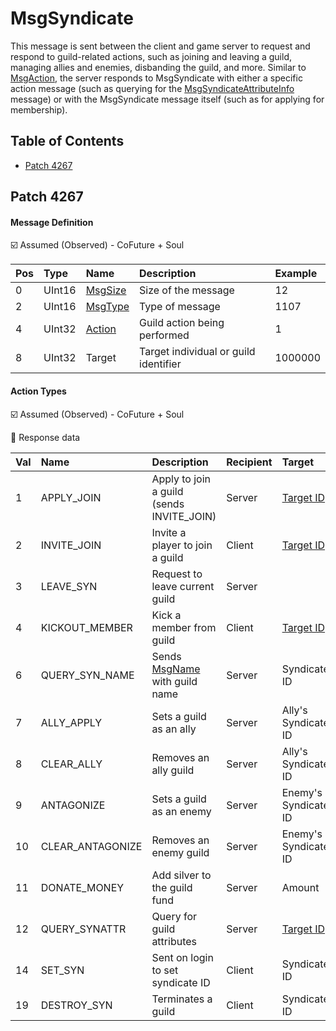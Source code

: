 # MsgSyndicate

This message is sent between the client and game server to request and respond to guild-related actions, such as joining and leaving a guild, managing allies and enemies, disbanding the guild, and more. Similar to [MsgAction](msgaction.md), the server responds to MsgSyndicate with either a specific action message (such as querying for the [MsgSyndicateAttributeInfo](msgsyndicateattributeinfo.md) message) or with the MsgSyndicate message itself (such as for applying for membership).

## Table of Contents

* [Patch 4267](#patch-4267)

## Patch 4267

#### Message Definition

☑️ Assumed (Observed) - CoFuture + Soul

| Pos | Type | Name | Description | Example |
|:-------|:--------|:--------|:--------|:--------|
| 0  | UInt16 | [MsgSize](index.md#message-header) | Size of the message | 12 |
| 2  | UInt16 | [MsgType](index.md#message-header) | Type of message | 1107 |
| 4  | UInt32 | [Action](#action-types) | Guild action being performed | 1 |
| 8  | UInt32 | Target | Target individual or guild identifier | 1000000 |

#### Action Types

☑️ Assumed (Observed) - CoFuture + Soul

🔶 Response data

| Val | Name | Description | Recipient | Target |
|:------|:--------|:--------|:--------|:--------|
| 1  | APPLY_JOIN | Apply to join a guild (sends INVITE_JOIN) | Server | [Target ID](../identifiers.md) |
| 2  | INVITE_JOIN | Invite a player to join a guild | Client | [Target ID](../identifiers.md) |
| 3  | LEAVE_SYN | Request to leave current guild | Server | |
| 4  | KICKOUT_MEMBER | Kick a member from guild | Client | [Target ID](../identifiers.md) |
| 6  | QUERY_SYN_NAME | Sends [MsgName](msgname.md) with guild name | Server | Syndicate ID |
| 7  | ALLY_APPLY | Sets a guild as an ally | Server | Ally's Syndicate ID |
| 8  | CLEAR_ALLY | Removes an ally guild | Server | Ally's Syndicate ID |
| 9  | ANTAGONIZE | Sets a guild as an enemy | Server | Enemy's Syndicate ID |
| 10 | CLEAR_ANTAGONIZE | Removes an enemy guild | Server | Enemy's Syndicate ID |
| 11 | DONATE_MONEY | Add silver to the guild fund | Server | Amount |
| 12 | QUERY_SYNATTR | Query for guild attributes | Server | [Target ID](../identifiers.md) |
| 14 | SET_SYN | Sent on login to set syndicate ID | Client | Syndicate ID |
| 19 | DESTROY_SYN | Terminates a guild | Client | Syndicate ID |